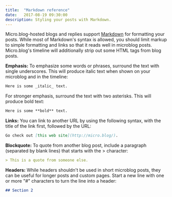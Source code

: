 ```yaml
---
title:  "Markdown reference"
date:   2017-08-19 09:30:00
description: Styling your posts with Markdown.
---
```


Micro.blog-hosted blogs and replies support [Markdown](https://daringfireball.net/projects/markdown/) for formatting your posts. While most of Markdown's syntax is allowed, you should limit markup to simple formatting and links so that it reads well in microblog posts. Micro.blog's timeline will additionally strip out some HTML tags from blog posts.

**Emphasis:** To emphasize some words or phrases, surround the text with single underscores. This will produce italic text when shown on your microblog and in the timeline:

```markdown
Here is some _italic_ text.
```

For stronger emphasis, surround the text with two asterisks. This will produce bold text:

```markdown
Here is some **bold** text.
```

**Links:** You can link to another URL by using the following syntax, with the title of the link first, followed by the URL:

```markdown
Go check out [this web site](http://micro.blog/).
```

**Blockquote:** To quote from another blog post, include a paragraph (separated by blank lines) that starts with the &gt; character:

```markdown
> This is a quote from someone else.
```

**Headers:** While headers shouldn't be used in short microblog posts, they can be useful for longer posts and custom pages. Start a new line with one or more "#" characters to turn the line into a header:

```markdown
## Section 2
```
